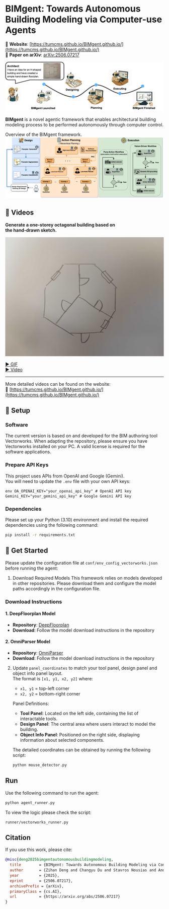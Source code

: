 # BIMgent: Towards Autonomous Building Modeling via Computer-use Agents

🔗 **Website**: [https://tumcms.github.io/BIMgent.github.io/](https://tumcms.github.io/BIMgent.github.io/)  
📄 **Paper on arXiv**: [arXiv:2506.07217](https://arxiv.org/abs/2506.07217)

![Workflow Diagram](docs/BIMgent_images/general_workflow1.png)

**BIMgent** is a novel agentic framework that enables architectural building modeling process to be performed autonomously through computer control.

Overview of the BIMgent framework.
![Workflow Diagram](docs/BIMgent_images/detail_workflow.png)

## 🎥 Videos

**Generate a one-storey octagonal building based on  
the hand-drawn sketch.**

![Prompt Sketch](mini_building_benchmark/prompts/prompt_006.jpg)

[▶️ GIF](docs/BIMgent_gifs/task6process.gif)  
[▶️ Video](docs/BIMgent_videos/Full_videos/task6.mp4)

---

More detailed videos can be found on the website:  
🔗 [https://tumcms.github.io/BIMgent.github.io/](https://tumcms.github.io/BIMgent.github.io/)



## 🔧 Setup

### Software
The current version is based on and developed for the BIM authoring tool Vectorworks. When adapting the repository, please ensure you have Vectorworks installed on your PC. A valid license is required for the software applications.

### Prepare API Keys

This project uses APIs from OpenAI and Google (Gemini).  
You will need to update the `.env` file with your own API keys:
```
env OA_OPENAI_KEY="your_openai_api_key" # OpenAI API key 
Gemini_KEY="your_gemini_api_key" # Google Gemini API key 
```


### Dependencies
Please set up your Python (3.10) environment and install the required dependencies using the following command:
```bash
pip install -r requirements.txt
```

## 🚀 Get Started

Please update the configuration file at `conf/env_config_vectorworks.json` before running the agent:


1. Download Required Models
This framework relies on models developed in other repositories. Please download them and configure the model paths accordingly in the configuration file.

### Download Instructions

#### 1. DeepFloorplan Model
- **Repository**: [DeepFloorplan](https://github.com/zlzeng/DeepFloorplan)
- **Download**: Follow the model download instructions in the repository

#### 2. OmniParser Model
- **Repository**: [OmniParser](https://github.com/microsoft/OmniParser)
- **Download**: Follow the model download instructions in the repository


2. Update `panel_coordinates` to match your tool panel, design panel and object info panel layout.  
   The format is `[x1, y1, x2, y2]` where:
   - `x1, y1` = top-left corner  
   - `x2, y2` = bottom-right corner

   Panel Definitions:
      - **Tool Panel**: Located on the left side, containing the list of interactable tools.
      - **Design Panel**: The central area where users interact to model the building.
      - **Object Info Panel**: Positioned on the right side, displaying information about selected components.

   The detailed coordinates can be obtained by running the following script:

   ```bash
   python mouse_detector.py
   ```
## Run

Use the following command to run the agent:

```bash
python agent_runner.py
```

To view the logic please check the script:
```
runner/vectorworks_runner.py
```

## Citation

If you use this work, please cite:

```bibtex
@misc{deng2025bimgentautonomousbuildingmodeling,
  title        = {BIMgent: Towards Autonomous Building Modeling via Computer-use Agents}, 
  author       = {Zihan Deng and Changyu Du and Stavros Nousias and André Borrmann},
  year         = {2025},
  eprint       = {2506.07217},
  archivePrefix = {arXiv},
  primaryClass = {cs.AI},
  url          = {https://arxiv.org/abs/2506.07217}
}
```